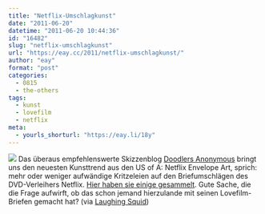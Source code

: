 ```yaml
---
title: "Netflix-Umschlagkunst"
date: "2011-06-20"
datetime: "2011-06-20 10:44:36"
id: "16482"
slug: "netflix-umschlagkunst"
url: "https://eay.cc/2011/netflix-umschlagkunst/"
author: "eay"
format: "post"
categories:
  - 0815
  - the-others
tags:
  - kunst
  - lovefilm
  - netflix
meta:
  - yourls_shorturl: "https://eay.li/18y"
---
```


![](https://eay.cc/uploads/2011/netflixart.jpg) Das überaus empfehlenswerte Skizzenblog [Doodlers Anonymous](http://www.doodlersanonymous.com/) bringt uns den neuesten Kunsttrend aus den US of A: Netflix Envelope Art, sprich: mehr oder weniger aufwändige Kritzeleien auf den Briefumschlägen des DVD-Verleihers Netflix. [Hier haben sie einige gesammelt](http://www.doodlersanonymous.com/entry.php?entryID=1678). Gute Sache, die die Frage aufwirft, ob das schon jemand hierzulande mit seinen Lovefilm-Briefen gemacht hat? (via [Laughing Squid](http://laughingsquid.com/netflix-envelope-art/))
